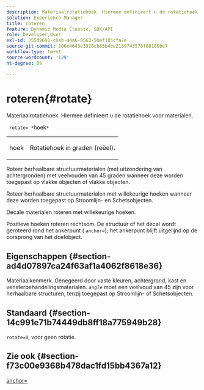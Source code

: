 ```yaml
---
description: Materiaalrotatiehoek. Hiermee definieert u de rotatiehoek voor materialen.
solution: Experience Manager
title: roteren
feature: Dynamic Media Classic, SDK/API
role: Developer,User
exl-id: 355d9691-c04b-44a6-9563-5bef185cfa7e
source-git-commit: 206e4643e3926cb85b4be2189743578f88180be7
workflow-type: tm+mt
source-wordcount: '129'
ht-degree: 0%

---
```


# roteren{#rotate}

Materiaalrotatiehoek. Hiermee definieert u de rotatiehoek voor materialen.

` rotate= *`hoek`*`

<table id="simpletable_F1A87ECD86E8429788825374A6882CB9"> 
 <tr class="strow"> 
  <td class="stentry"> <p> <span class="varname"> hoek  </span> </p> </td> 
  <td class="stentry"> <p>Rotatiehoek in graden (reëel). </p> </td> 
 </tr> 
</table>

Roteer herhaalbare structuurmaterialen (met uitzondering van achtergronden) met veelvouden van 45 graden wanneer deze worden toegepast op vlakke objecten of vlakke objecten.

Roteer herhaalbare structuurmaterialen met willekeurige hoeken wanneer deze worden toegepast op Stroomlijn- en Schetsobjecten.

Decale materialen roteren met willekeurige hoeken.

Positieve hoeken roteren rechtsom. De structuur of het decal wordt geroteerd rond het ankerpunt ( `anchor=`); het ankerpunt blijft uitgelijnd op de oorsprong van het doelobject.

## Eigenschappen {#section-ad4d07897ca24f63af1a4062f8618e36}

Materiaalkenmerk. Genegeerd door vaste kleuren, achtergrond, kast en vensterbehandelingsmaterialen. *`angle`* moet een veelvoud van 45 zijn voor herhaalbare structuren, tenzij toegepast op Stroomlijn- of Schetsobjecten.

## Standaard {#section-14c991e71b74449db8ff18a775949b28}

`rotate=0`, voor geen rotatie.

## Zie ook {#section-f73c00e9368b478dac1fd15bb4367a12}

[anchor=](../../../../../ir-api/http-protocol/image-rendering-api-ref/c-ir-http-protocol-ref/c-ir-http-protocol-command-reference/r-ir-http-anchor.md#reference-d53923d785c9442997dc7f2199524c26)
